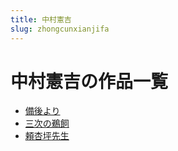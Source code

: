 ```yaml
---
title: 中村憲吉
slug: zhongcunxianjifa
---
```


# 中村憲吉の作品一覧

- [備後より](beihouyori02)
- [三次の鵜飼](sancinotisie2)
- [頼杏坪先生](laixingpingxianshengb0)
